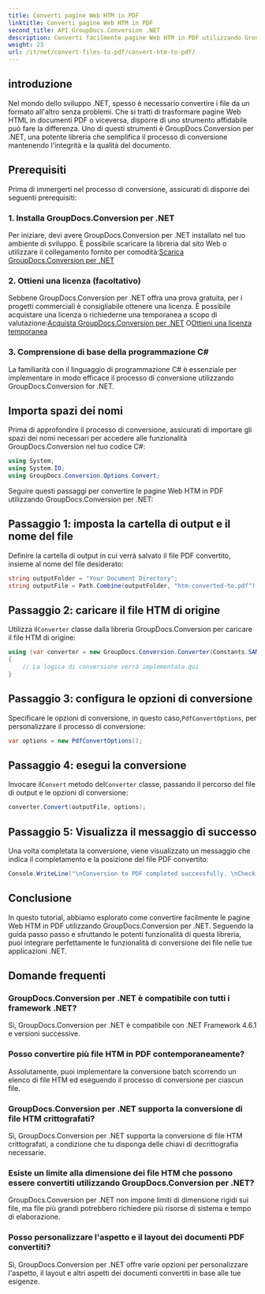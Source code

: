 ```yaml
---
title: Converti pagine Web HTM in PDF
linktitle: Converti pagine Web HTM in PDF
second_title: API GroupDocs.Conversion .NET
description: Converti facilmente pagine Web HTM in PDF utilizzando GroupDocs.Conversion per .NET. Segui la nostra guida passo passo per un'integrazione perfetta nelle tue applicazioni .NET.
weight: 23
url: /it/net/convert-files-to-pdf/convert-htm-to-pdf/
---
```

## introduzione
Nel mondo dello sviluppo .NET, spesso è necessario convertire i file da un formato all'altro senza problemi. Che si tratti di trasformare pagine Web HTML in documenti PDF o viceversa, disporre di uno strumento affidabile può fare la differenza. Uno di questi strumenti è GroupDocs.Conversion per .NET, una potente libreria che semplifica il processo di conversione mantenendo l'integrità e la qualità del documento.
## Prerequisiti
Prima di immergerti nel processo di conversione, assicurati di disporre dei seguenti prerequisiti:
### 1. Installa GroupDocs.Conversion per .NET
 Per iniziare, devi avere GroupDocs.Conversion per .NET installato nel tuo ambiente di sviluppo. È possibile scaricare la libreria dal sito Web o utilizzare il collegamento fornito per comodità:[Scarica GroupDocs.Conversion per .NET](https://releases.groupdocs.com/conversion/net/)
### 2. Ottieni una licenza (facoltativo)
 Sebbene GroupDocs.Conversion per .NET offra una prova gratuita, per i progetti commerciali è consigliabile ottenere una licenza. È possibile acquistare una licenza o richiederne una temporanea a scopo di valutazione:[Acquista GroupDocs.Conversion per .NET](https://purchase.groupdocs.com/buy) O[Ottieni una licenza temporanea](https://purchase.groupdocs.com/temporary-license/)
### 3. Comprensione di base della programmazione C#
La familiarità con il linguaggio di programmazione C# è essenziale per implementare in modo efficace il processo di conversione utilizzando GroupDocs.Conversion for .NET.

## Importa spazi dei nomi
Prima di approfondire il processo di conversione, assicurati di importare gli spazi dei nomi necessari per accedere alle funzionalità GroupDocs.Conversion nel tuo codice C#:
```csharp
using System;
using System.IO;
using GroupDocs.Conversion.Options.Convert;
```

Seguire questi passaggi per convertire le pagine Web HTM in PDF utilizzando GroupDocs.Conversion per .NET:
## Passaggio 1: imposta la cartella di output e il nome del file
Definire la cartella di output in cui verrà salvato il file PDF convertito, insieme al nome del file desiderato:
```csharp
string outputFolder = "Your Document Directory";
string outputFile = Path.Combine(outputFolder, "htm-converted-to.pdf");
```
## Passaggio 2: caricare il file HTM di origine
 Utilizza il`Converter` classe dalla libreria GroupDocs.Conversion per caricare il file HTM di origine:
```csharp
using (var converter = new GroupDocs.Conversion.Converter(Constants.SAMPLE_HTM))
{
    // La logica di conversione verrà implementata qui
}
```
## Passaggio 3: configura le opzioni di conversione
 Specificare le opzioni di conversione, in questo caso,`PdfConvertOptions`, per personalizzare il processo di conversione:
```csharp
var options = new PdfConvertOptions();
```
## Passaggio 4: esegui la conversione
 Invocare il`Convert` metodo del`Converter` classe, passando il percorso del file di output e le opzioni di conversione:
```csharp
converter.Convert(outputFile, options);
```
## Passaggio 5: Visualizza il messaggio di successo
Una volta completata la conversione, viene visualizzato un messaggio che indica il completamento e la posizione del file PDF convertito:
```csharp
Console.WriteLine("\nConversion to PDF completed successfully. \nCheck output in {0}", outputFolder);
```

## Conclusione
In questo tutorial, abbiamo esplorato come convertire facilmente le pagine Web HTM in PDF utilizzando GroupDocs.Conversion per .NET. Seguendo la guida passo passo e sfruttando le potenti funzionalità di questa libreria, puoi integrare perfettamente le funzionalità di conversione dei file nelle tue applicazioni .NET.
## Domande frequenti
### GroupDocs.Conversion per .NET è compatibile con tutti i framework .NET?
Sì, GroupDocs.Conversion per .NET è compatibile con .NET Framework 4.6.1 e versioni successive.
### Posso convertire più file HTM in PDF contemporaneamente?
Assolutamente, puoi implementare la conversione batch scorrendo un elenco di file HTM ed eseguendo il processo di conversione per ciascun file.
### GroupDocs.Conversion per .NET supporta la conversione di file HTM crittografati?
Sì, GroupDocs.Conversion per .NET supporta la conversione di file HTM crittografati, a condizione che tu disponga delle chiavi di decrittografia necessarie.
### Esiste un limite alla dimensione dei file HTM che possono essere convertiti utilizzando GroupDocs.Conversion per .NET?
GroupDocs.Conversion per .NET non impone limiti di dimensione rigidi sui file, ma file più grandi potrebbero richiedere più risorse di sistema e tempo di elaborazione.
### Posso personalizzare l'aspetto e il layout dei documenti PDF convertiti?
Sì, GroupDocs.Conversion per .NET offre varie opzioni per personalizzare l'aspetto, il layout e altri aspetti dei documenti convertiti in base alle tue esigenze.